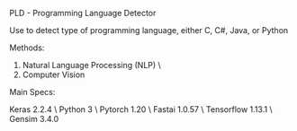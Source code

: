 PLD - Programming Language Detector 

Use to detect type of programming language, either C, C#, Java, or Python

Methods:
1. Natural Language Processing (NLP) \
2. Computer Vision

Main Specs:

Keras 2.2.4 \ Python 3 \ Pytorch 1.20 \ Fastai 1.0.57 \ Tensorflow 1.13.1 \ Gensim  3.4.0 

